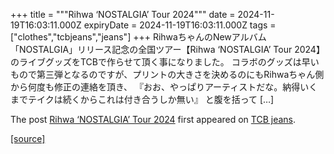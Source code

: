 +++
title = """Rihwa ‘NOSTALGIA’ Tour 2024"""
date = 2024-11-19T16:03:11.000Z
expiryDate = 2024-11-19T16:03:11.000Z
tags = ["clothes","tcbjeans","jeans"]
+++
RihwaちゃんのNewアルバム「NOSTALGIA」リリース記念の全国ツアー【Rihwa ‘NOSTALGIA’ Tour 2024】のライブグッズをTCBで作らせて頂く事になりました。 コラボのグッズは早いもので第三弾となるのですが、プリントの大きさを決めるのにもRihwaちゃん側から何度も修正の連絡を頂き、 『おお、やっぱりアーティストだな。納得いくまでテイクは続くからこれは付き合うしか無い』 と腹を括って \[…\]

The post [Rihwa ‘NOSTALGIA’ Tour 2024](http://tcbjeans.com/2024/11/20/50073) first appeared on [TCB jeans](http://tcbjeans.com).

[[source]](http://tcbjeans.com/2024/11/20/50073)
